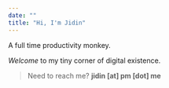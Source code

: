 ```yaml
---
date: ""
title: "Hi, I'm Jidin"
---
```

A full time productivity monkey.

*Welcome* to my tiny corner of digital existence. 

> Need to reach me? **jidin [at] pm [dot] me**

